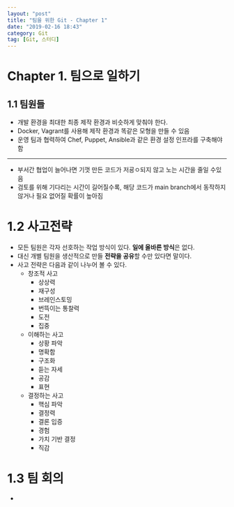 ```yaml
---
layout: "post"
title: "팀을 위한 Git - Chapter 1"
date: "2019-02-16 18:43"
category: Git
tag: [Git, 스터디]
---
```


# Chapter 1. 팀으로 일하기

## 1.1 팀원들

- 개발 환경을 최대한 최종 제작 환경과 비슷하게 맞춰야 한다.
- Docker, Vagrant를 사용해 제작 환경과 똑같은 모형을 만들 수 있음
- 운영 팀과 협력하여 Chef, Puppet, Ansible과 같은 환경 설정 인프라를 구축해야 함

---

- 부서간 협업이 늘어나면 기껏 만든 코드가 저굥ㅇ되지 않고 노는 시간을 줄일 수있음
- 검토를 위해 기다리는 시간이 길어질수록, 해당 코드가 main branch에서 동작하지 않거나 필요 없어질 확률이 높아짐

# 1.2 사고전략

- 모든 팀원은 각자 선호하는 작업 방식이 있다. **일에 올바른 방식**은 없다.
- 대신 개별 팀원을 생산적으로 만들 **전략을 공유**할 수만 있다면 말이다.
- 사고 전략은 다음과 같이 나누어 볼 수 있다.
  - 창조적 사고
    - 상상력
    - 재구성
    - 브레인스토밍
    - 번뜩이는 통찰력
    - 도전
    - 집중
  - 이해하는 사고
    - 상황 파악
    - 명확함
    - 구조화
    - 듣는 자세
    - 공감
    - 표현
  - 결정하는 사고
    - 핵심 파악
    - 결정력
    - 결론 입증
    - 경험
    - 가치 기반 결정
    - 직감


# 1.3 팀 회의

-
